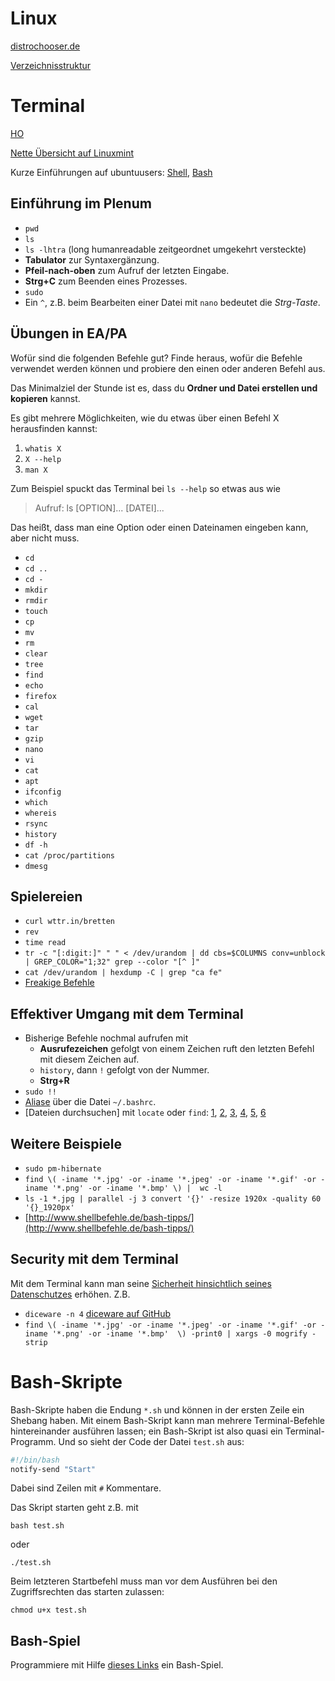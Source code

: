 # Linux
[distrochooser.de](https://distrochooser.de/?l=1)

[Verzeichnisstruktur](https://wiki.ubuntuusers.de/Verzeichnisstruktur/)

# Terminal
[HO](http://www.321tux.de/wp-content/uploads/2010/03/shell-uebersicht.pdf)

[Nette Übersicht auf Linuxmint](https://community.linuxmint.com/tutorial/view/244)

Kurze Einführungen auf ubuntuusers: [Shell](https://wiki.ubuntuusers.de/Shell/Einf%C3%BChrung/), [Bash](https://wiki.ubuntuusers.de/Bash/#source-2)


## Einführung im Plenum
* `pwd`
* `ls`
* `ls -lhtra` (long humanreadable zeitgeordnet umgekehrt versteckte)
* **Tabulator** zur Syntaxergänzung.
* **Pfeil-nach-oben** zum Aufruf der letzten Eingabe.
* **Strg+C** zum Beenden eines Prozesses.
* `sudo`
* Ein `^`, z.B. beim Bearbeiten einer Datei mit `nano` bedeutet die *Strg-Taste*.

## Übungen in EA/PA
Wofür sind die folgenden Befehle gut? Finde heraus, wofür die Befehle verwendet werden können und probiere den einen oder anderen Befehl aus.

Das Minimalziel der Stunde ist es, dass du **Ordner und Datei erstellen und kopieren** kannst.

Es gibt mehrere Möglichkeiten, wie du etwas über einen Befehl X herausfinden kannst:

1. `whatis X`
2. `X --help`
3. `man X`

Zum Beispiel spuckt das Terminal bei `ls --help` so etwas aus wie

> Aufruf: ls [OPTION]... [DATEI]...

Das heißt, dass man eine Option oder einen Dateinamen eingeben kann, aber nicht muss.

* `cd`
* `cd ..`
* `cd -`
* `mkdir`
* `rmdir`
* `touch`
* `cp`
* `mv`
* `rm`
* `clear`
* `tree`
* `find`
* `echo`
* `firefox`
* `cal`
* `wget`
* `tar`
* `gzip`
* `nano`
* `vi`
* `cat`
* `apt`
* `ifconfig`
* `which`
* `whereis`
* `rsync`
* `history`
* `df -h`
* `cat /proc/partitions`
* `dmesg`

## Spielereien
* `curl wttr.in/bretten`
* `rev`
* `time read`
* `tr -c "[:digit:]" " " < /dev/urandom | dd cbs=$COLUMNS conv=unblock | GREP_COLOR="1;32" grep --color "[^ ]"`
* `cat /dev/urandom | hexdump -C | grep "ca fe"`
* [Freakige Befehle](https://www.commandlinefu.com/commands/browse/sort-by-votes)

## Effektiver Umgang mit dem Terminal
* Bisherige Befehle nochmal aufrufen mit
    * **Ausrufezeichen** gefolgt von einem Zeichen ruft den letzten Befehl mit diesem Zeichen auf.
    * `history`, dann `!` gefolgt von der Nummer.
    * **Strg+R**
* `sudo !!`
* [Aliase](https://askubuntu.com/questions/17536/how-do-i-create-a-permanent-bash-alias) über die Datei `~/.bashrc`.
* [Dateien durchsuchen] mit `locate` oder `find`: [1](https://wiki.ubuntuusers.de/locate/), [2](https://wiki.ubuntuusers.de/find/), [3](https://www.digitalocean.com/community/tutorials/how-to-use-find-and-locate-to-search-for-files-on-a-linux-vps), [4](http://www.linfo.org/locate.html), [5](https://unix.stackexchange.com/questions/151700/how-to-add-specific-directories-to-updatedb-locate-search-path), [6](https://askubuntu.com/questions/160424/how-do-i-get-mlocate-to-only-index-certain-directories)


## Weitere Beispiele
* `sudo pm-hibernate`
* `find \( -iname '*.jpg' -or -iname '*.jpeg' -or -iname '*.gif' -or -iname '*.png' -or -iname '*.bmp' \) |  wc -l`
* `ls -1 *.jpg | parallel -j 3 convert '{}' -resize 1920x -quality 60 '{}_1920px'`
* [http://www.shellbefehle.de/bash-tipps/](http://www.shellbefehle.de/bash-tipps/)

## Security mit dem Terminal

Mit dem Terminal kann man seine [Sicherheit hinsichtlich seines Datenschutzes](https://secitem.at/blog/terminal-tipps) erhöhen. Z.B.

* `diceware -n 4` [diceware auf GitHub](https://github.com/ulif/diceware)
* `find \( -iname '*.jpg' -or -iname '*.jpeg' -or -iname '*.gif' -or -iname '*.png' -or -iname '*.bmp'  \) -print0 | xargs -0 mogrify -strip`

# Bash-Skripte

Bash-Skripte haben die Endung `*.sh` und können in der ersten Zeile ein Shebang haben. Mit einem Bash-Skript kann man mehrere Terminal-Befehle hintereinander ausführen lassen; ein Bash-Skript ist also quasi ein Terminal-Programm. Und so sieht der Code der Datei `test.sh` aus:

```Bash
#!/bin/bash
notify-send "Start"

```
Dabei sind Zeilen mit `#` Kommentare.

Das Skript starten geht z.B. mit

`bash test.sh`

oder

`./test.sh`

Beim letzteren Startbefehl muss man vor dem Ausführen bei den Zugriffsrechten das starten zulassen:

`chmod u+x test.sh`


## Bash-Spiel

Programmiere mit Hilfe [dieses Links](https://github.com/mydzor/bash2048) ein Bash-Spiel.
